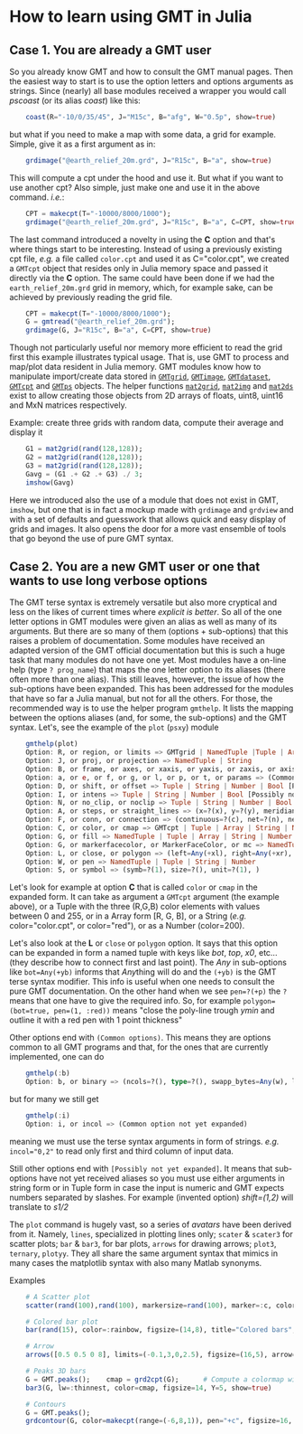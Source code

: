 # How to learn using GMT in Julia

## Case 1. You are already a GMT user

So you already know GMT and how to consult the GMT manual pages. Then the easiest way to start is to
use the option letters and options arguments as strings. Since (nearly) all base modules received
a wrapper you would call *pscoast* (or its alias *coast*) like this:

```julia
    coast(R="-10/0/35/45", J="M15c", B="afg", W="0.5p", show=true)
```

but what if you need to make a map with some data, a grid for example. Simple, give it as a first argument as in:

```julia
    grdimage("@earth_relief_20m.grd", J="R15c", B="a", show=true)
```

This will compute a cpt under the hood and use it. But what if you want to use another cpt? Also simple,
just make one and use it in the above command. *i.e.*:

```julia
    CPT = makecpt(T="-10000/8000/1000");
    grdimage("@earth_relief_20m.grd", J="R15c", B="a", C=CPT, show=true)
```

The last command introduced a novelty in using the **C** option and that's where things start to be interesting.
Instead of using a previously existing cpt file, *e.g.* a file called ``color.cpt`` and used it as C="color.cpt",
we created a `GMTcpt` object that resides only in Julia memory space and passed it directly via the **C** option.
The same could have been done if we had the `earth_relief_20m.grd` grid in memory, which, for example sake, can
be achieved by previously reading the grid file.

```julia
    CPT = makecpt(T="-10000/8000/1000");
    G = gmtread("@earth_relief_20m.grd");
    grdimage(G, J="R15c", B="a", C=CPT, show=true)
```

Though not particularly useful nor memory more efficient to read the grid first this example illustrates
typical usage. That is, use GMT to process and map/plot data resident in Julia memory. GMT modules know
how to manipulate import/create data stored in [`GMTgrid`](@ref), [`GMTimage`](@ref),
[`GMTdataset`](@ref), [`GMTcpt`](@ref) and [`GMTps`](@ref) objects.
The helper functions [`mat2grid`](@ref), [`mat2img`](@ref) and [`mat2ds`](@ref) exist to allow creating those objects from 2D arrays
of floats, uint8, uint16 and MxN matrices respectively.

Example: create three grids with random data, compute their average and display it

```julia
    G1 = mat2grid(rand(128,128));
    G2 = mat2grid(rand(128,128));
    G3 = mat2grid(rand(128,128));
    Gavg = (G1 .+ G2 .+ G3) ./ 3;
    imshow(Gavg)
```

Here we introduced also the use of a module that does not exist in GMT, `imshow`, but one that is in fact a mockup
made with `grdimage` and `grdview` and with a set of defaults and guesswork that allows quick and easy display of
grids and images. It also opens the door for a more vast ensemble of tools that go beyond the use of pure
GMT syntax.

## Case 2. You are a new GMT user or one that wants to use long verbose options

The GMT terse syntax is extremely versatile but also more cryptical and less on the likes of current times
where *explicit is better*. So all of the one letter options in GMT modules were given an alias as well as
many of its arguments. But there are so many of them (options + sub-options) that this raises a problem of
documentation. Some modules have received an adapted version of the GMT official documentation but this is
such a huge task that many modules do not have one yet. Most modules have a on-line help (type `? prog_name`)
that maps the one letter option to its aliases (there often more than one alias). This still leaves, however,
the issue of how the sub-options have been expanded. This has been addressed for the modules that have so far
a Julia manual, but not for all the others. For those, the recommended way is to use the helper program
`gmthelp`. It lists the mapping between the options aliases (and, for some, the sub-options) and the
GMT syntax. Let's, see the example of the `plot` (`psxy`) module

```julia
    gmthelp(plot)
    Option: R, or region, or limits => GMTgrid | NamedTuple |Tuple | Array | String
    Option: J, or proj, or projection => NamedTuple | String
    Option: B, or frame, or axes, or xaxis, or yaxis, or zaxis, or axis2, or xaxis2, or yaxis2 => NamedTuple | String
    Option: a, or e, or f, or g, or l, or p, or t, or params => (Common options)
    Option: D, or shift, or offset => Tuple | String | Number | Bool [Possibly not yet expanded]
    Option: I, or intens => Tuple | String | Number | Bool [Possibly not yet expanded]
    Option: N, or no_clip, or noclip => Tuple | String | Number | Bool [Possibly not yet expanded]
    Option: A, or steps, or straight_lines => (x=?(x), y=?(y), meridian=?(m), parallel=?(p), )
    Option: F, or conn, or connection => (continuous=?(c), net=?(n), network=?(n), refpoint=?(r), ignore_hdr=Any(a), single_group=Any(f), segments=Any(s), segments_reset=Any(r), anchor=?(), )
    Option: C, or color, or cmap => GMTcpt | Tuple | Array | String | Number
    Option: G, or fill => NamedTuple | Tuple | Array | String | Number
    Option: G, or markerfacecolor, or MarkerFaceColor, or mc => NamedTuple | Tuple | Array | String | Number
    Option: L, or close, or polygon => (left=Any(+xl), right=Any(+xr), x0=?(+x), bot=Any(+yb), top=Any(+yt), y0=?(+y), sym=Any(+d), asym=Any(+D), envelope=Any(+b), pen=?(+p), )
    Option: W, or pen => NamedTuple | Tuple | String | Number
    Option: S, or symbol => (symb=?(1), size=?(), unit=?(1), )
```

Let's look for example at option **C** that is called `color` or `cmap` in the expanded form. It can take as argument
a `GMTcpt` argument (the example above), or a Tuple with the three (R,G,B) color elements with values between 0 and 255,
or in a Array form [R, G, B], or a String (*e.g.* color="color.cpt", or color="red"), or as a Number (color=200).

Let's also look at the **L** or `close` or `polygon` option. It says that this option can be expanded in form a
named tuple with keys like *bot*, *top*, *x0*, etc... (they describe how to connect first and last point). The *Any*
in sub-options like `bot=Any(+yb)` informs that *Any*thing will do and the `(+yb)` is the GMT terse syntax modifier.
This info is useful when one needs to consult the pure GMT documentation. On the other hand when we see `pen=?(+p)`
the `?` means that one have to give the required info. So, for example `polygon=(bot=true, pen=(1, :red))` means
"close the poly-line trough *ymin* and outline it with a red pen with 1 point thickness"

Other options end with `(Common options)`. This means they are options common to all GMT programs and that, for the
ones that are currently implemented, one can do

```julia
    gmthelp(:b)
    Option: b, or binary => (ncols=?(), type=?(), swapp_bytes=Any(w), little_endian=Any(+l), big_endian=?(+b), )
```

but for many we still get

```julia
    gmthelp(:i)
    Option: i, or incol => (Common option not yet expanded)
```

meaning we must use the terse syntax arguments in form of strings. *e.g.* `incol="0,2"` to read only first and
third column of input data.

Still other options end with `[Possibly not yet expanded]`. It means that sub-options have not yet received
aliases so you must use either arguments in string form or in Tuple form in case the input is numeric and GMT
expects numbers separated by slashes. For example (invented option) *shift=(1,2)* will translate to *s1/2*

The `plot` command is hugely vast, so a series of *avatars* have been derived from it. Namely, `lines`,
specialized in plotting lines only; `scater` & `scater3` for scatter plots; `bar` & `bar3`, for bar plots, 
`arrows` for drawing arrows; `plot3`, `ternary`, `plotyy`. They all share the same argument syntax that mimics
in many cases the matplotlib syntax with also many Matlab synonyms.

Examples

```julia
    # A Scatter plot
    scatter(rand(100),rand(100), markersize=rand(100), marker=:c, color=:ocean, zcolor=rand(100), figsize=15, alpha=50, Y=4, title="Scatter", show=true)
```

```julia
    # Colored bar plot
    bar(rand(15), color=:rainbow, figsize=(14,8), title="Colored bars", Y=3, show=true)
```

```julia
    # Arrow
    arrows([0.5 0.5 0 8], limits=(-0.1,3,0,2.5), figsize=(16,5), arrow=(len=2,stop=1,shape=0.5), pen=6, B="a WSrt", title="Arrow", show=true)
```


```julia
    # Peaks 3D bars
    G = GMT.peaks();    cmap = grd2cpt(G);      # Compute a colormap with the grid's data range
    bar3(G, lw=:thinnest, color=cmap, figsize=14, Y=5, show=true)
```

```julia
    # Contours
    G = GMT.peaks();
    grdcontour(G, color=makecpt(range=(-6,8,1)), pen="+c", figsize=16, region=(-3,3,-3,3), title="Contours", show=true)
```
